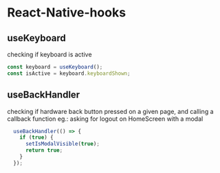 # React-Native-hooks

## useKeyboard
checking if keyboard is active
  ```javascript
  const keyboard = useKeyboard();
  const isActive = keyboard.keyboardShown;
```
  
## useBackHandler
checking if hardware back button pressed on a given page, and calling a callback function
eg.: asking for logout on HomeScreen with a modal

```javascript
  useBackHandler(() => {
    if (true) {
      setIsModalVisible(true);
      return true;
    }
  });
```
  
